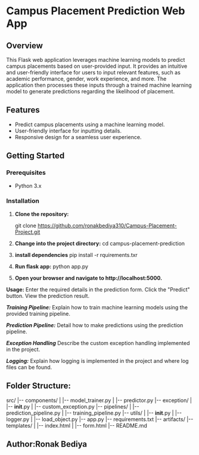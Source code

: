 # Campus Placement Prediction Web App

## Overview

This Flask web application leverages machine learning models to predict campus placements based on user-provided input. It provides an intuitive and user-friendly interface for users to input relevant features, such as academic performance, gender, work experience, and more. The application then processes these inputs through a trained machine learning model to generate predictions regarding the likelihood of placement.

## Features

- Predict campus placements using a machine learning model.
- User-friendly interface for inputting details.
- Responsive design for a seamless user experience.

## Getting Started

### Prerequisites

- Python 3.x


### Installation

1. **Clone the repository:**

   git clone https://github.com/ronakbediya310/Campus-Placement-Project.git

2. **Change into the project directory:**
       cd campus-placement-prediction

3. **install dependencies**
  pip install -r rquirements.txr

4. **Run flask app:**
  python  app.py

5. **Open your browser and navigate to http://localhost:5000.**



**Usage:**
Enter the required details in the prediction form.
Click the "Predict" button.
View the prediction result.

***Training Pipeline:***
Explain how to train machine learning models using the provided training pipeline.

***Prediction Pipeline:***
Detail how to make predictions using the prediction pipeline.

***Exception Handling***
Describe the custom exception handling implemented in the project.

***Logging:***
Explain how logging is implemented in the project and where log files can be found.

## Folder Structure:

src/
|-- components/
|   |-- model_trainer.py
|   |-- predictor.py
|-- exception/
|   |-- __init__.py
|   |-- custom_exception.py
|-- pipelines/
|   |-- prediction_pipeline.py
|   |-- training_pipeline.py
|-- utils/
|   |-- __init__.py
|   |-- logger.py
|   |-- load_object.py
|-- app.py
|-- requirements.txt
|-- artifacts/
|-- templates/
|   |-- index.html
|   |-- form.html
|-- README.md

## Author:Ronak Bediya